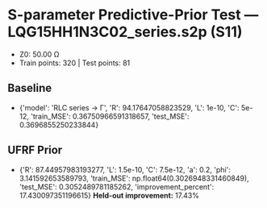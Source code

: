 # S-parameter Predictive-Prior Test — LQG15HH1N3C02_series.s2p (S11)
- Z0: 50.00 Ω
- Train points: 320  |  Test points: 81

## Baseline
- {'model': 'RLC series -> Γ', 'R': 94.17647058823529, 'L': 1e-10, 'C': 5e-12, 'train_MSE': 0.36750966591318657, 'test_MSE': 0.3696855250233844}

## UFRF Prior
- {'R': 87.44957983193277, 'L': 1.5e-10, 'C': 7.5e-12, 'a': 0.2, 'phi': 3.141592653589793, 'train_MSE': np.float64(0.3026948331460849), 'test_MSE': 0.3052489781185262, 'improvement_percent': 17.430097351196615}
**Held-out improvement:** 17.43%